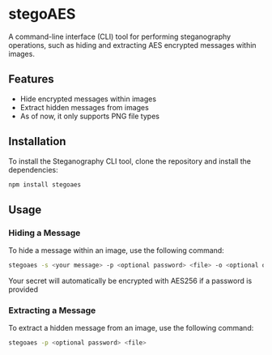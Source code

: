 # stegoAES

A command-line interface (CLI) tool for performing steganography operations, such as hiding and extracting AES encrypted messages within images.

## Features

- Hide encrypted messages within images
- Extract hidden messages from images
- As of now, it only supports PNG file types

## Installation

To install the Steganography CLI tool, clone the repository and install the dependencies:

```bash
npm install stegoaes
```

## Usage

### Hiding a Message

To hide a message within an image, use the following command:

```bash
stegoaes -s <your message> -p <optional password> <file> -o <optional output file>
```

Your secret will automatically be encrypted with AES256 if a password is provided

### Extracting a Message

To extract a hidden message from an image, use the following command:

```bash
stegoaes -p <optional password> <file>
```
